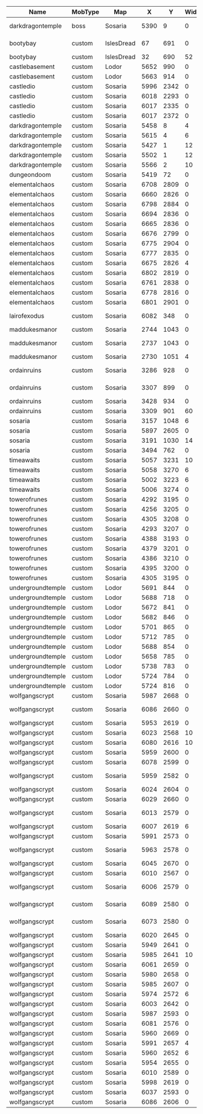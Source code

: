 ﻿| Name | MobType | Map | X | Y | Width | Height | CentreX | CentreY | CentreZ | Range | MaxCount | MinDelay | MaxDelay | DelayInSec | Duration | DespawnTime | ProximityRange | ProximityTriggerSound | TriggerProbability | InContainer | MinRefractory | MaxRefractory | TODStart | TODEnd | TODMode | KillReset | ExternalTriggering | SequentialSpawning | AllowGhostTriggering | AllowNPCTriggering | SpawnOnTrigger | SmartSpawning | Team | Amount | IsGroup | IsRunning | IsHomeRangeRelative | Objects2 | ProximityTriggerMessage | IsHardCoded |
| ----------------- | ------- | ---------- | ---- | ---- | ----- | ------ | ------- | ------- | ------- | ----- | -------- | -------- | -------- | ---------- | -------- | ----------- | -------------- | --------------------- | ------------------ | ----------- | ------------- | ------------- | -------- | ------ | ------- | --------- | ------------------ | ------------------ | -------------------- | ------------------ | -------------- | ------------- | ---- | ------ | ------- | --------- | ------------------- | ----------------------------------------------------------------------------------------------------------------------------------------------------------------------------------------------------------------------------------------------------------------------------------------------------------------------------------------------------------------------------------------------------------------------------------------------------------------------------------------------------------- | -------------------------------- | ----------- |
| darkdragontemple | boss | Sosaria | 5390 | 9 | 0 | 0 | 5390 | 9 | 0 | 0 | 1 | 60 | 120 | FALSE | 0 | 0 | \-1 | 500 | 1 | FALSE | 0 | 0 | 0 | 0 | 0 | 1 | FALSE | \-1 | FALSE | FALSE | FALSE | FALSE | 0 | 1 | FALSE | TRUE | TRUE | AncientLich/name/The Necromancer/title//hitsmaxseed/5000/hits/5000/damagemax/250/damagemin/200/coldresistseed/100/energyresistseed/100/poisonresistseed/100/fireresistseed/100/physicalresistanceseed/70/ADD/<simplenote/name/Forbidden Book/titlestring/The Black Pyramid/itemID/17087/notestring/In the center of the deepest lake, speak "Necropotence" within the darkest temple.>:MX=1:SB=0:RT=0:TO=0:KL=0:RK=0:CA=1:DN=-1:DX=-1:SP=1:PR=-1 | | Complete |
| bootybay | custom | IslesDread | 67 | 691 | 0 | 0 | 67 | 691 | 20 | 0 | 1 | 30 | 60 | FALSE | 0 | 0 | \-1 | 500 | 1 | FALSE | 0 | 0 | 0 | 0 | 0 | 1 | FALSE | \-1 | FALSE | FALSE | FALSE | FALSE | 0 | 1 | FALSE | TRUE | TRUE | piratecaptain/name/Captain Swag/title//hitsmaxseed/900/hits/900/damagemax/150/damagemin/100/ADD/<simplenote/name/Message from Blackbart Roberts/notestring/Arg, matey! I be taking me ship and crew across the worlds on the Jolly Roger! At any time I could be on any world, pillaging the seas!/titlestring/Location of the Jolly Roger>:MX=1:SB=0:RT=0:TO=0:KL=0:RK=0:CA=1:DN=-1:DX=-1:SP=1:PR=-1 | | Complete |
| bootybay | custom | IslesDread | 32 | 690 | 52 | 52 | 58 | 716 | 0 | 5 | 60 | 30 | 60 | FALSE | 0 | 0 | \-1 | 500 | 1 | FALSE | 0 | 0 | 0 | 0 | 0 | 1 | FALSE | \-1 | FALSE | FALSE | FALSE | FALSE | 0 | 1 | FALSE | TRUE | TRUE | Evilpirate/name/Pirate/title//hitsmaxseed/300/hits/300/damagemax/100/damagemin/50/hue/0:MX=50:SB=0:RT=0:TO=0:KL=0:RK=0:CA=1:DN=-1:DX=-1:SP=1:PR=-1:OBJ=UrcBowman/name/Scallywag/title//damagemax/200/damagemin/100:MX=10:SB=0:RT=0:TO=0:KL=0:RK=0:CA=1:DN=-1:DX=-1:SP=1:PR=-1 | | Complete |
| castlebasement | custom | Lodor | 5652 | 990 | 0 | 0 | 5652 | 990 | 0 | 0 | 1 | 30 | 60 | FALSE | 0 | 0 | \-1 | 500 | 1 | FALSE | 0 | 0 | 0 | 0 | 0 | 1 | FALSE | \-1 | FALSE | FALSE | FALSE | FALSE | 0 | 1 | FALSE | TRUE | TRUE | minotaurcaptain/name/Maze Minotaur/title//hitsmaxseed/1000/hits/1000/damagemax/210/damagemin/180:MX=1:SB=0:RT=0:TO=0:KL=0:RK=0:CA=1:DN=-1:DX=-1:SP=1:PR=-1 | | Complete |
| castlebasement | custom | Lodor | 5663 | 914 | 0 | 0 | 5663 | 914 | 0 | 0 | 1 | 30 | 60 | FALSE | 0 | 0 | \-1 | 500 | 1 | FALSE | 0 | 0 | 0 | 0 | 0 | 1 | FALSE | \-1 | FALSE | FALSE | FALSE | FALSE | 0 | 1 | FALSE | TRUE | TRUE | minotaurcaptain/name/Maze Minotaur/title//hitsmaxseed/1000/hits/1000/damagemax/210/damagemin/180/direction/east:MX=1:SB=0:RT=0:TO=0:KL=0:RK=0:CA=1:DN=-1:DX=-1:SP=1:PR=-1 | | Complete |
| castledio | custom | Sosaria | 5996 | 2342 | 0 | 0 | 5996 | 2342 | 0 | 0 | 1 | 720 | 1440 | FALSE | 0 | 0 | \-1 | 500 | 1 | FALSE | 0 | 0 | 0 | 0 | 0 | 1 | FALSE | \-1 | FALSE | FALSE | FALSE | FALSE | 0 | 1 | FALSE | TRUE | TRUE | servicedroid/name/Mana Golem/title//hitsmaxseed/1000/hits/1000/damagemax/100/damagemin/50/fightmode/evil/direction/south:MX=1:SB=0:RT=0:TO=0:KL=0:RK=0:CA=1:DN=-1:DX=-1:SP=1:PR=-1 | | Complete |
| castledio | custom | Sosaria | 6018 | 2293 | 0 | 0 | 6018 | 2293 | 0 | 0 | 1 | 60 | 120 | FALSE | 0 | 0 | \-1 | 500 | 1 | FALSE | 0 | 0 | 0 | 0 | 0 | 1 | FALSE | \-1 | FALSE | FALSE | FALSE | FALSE | 0 | 1 | FALSE | TRUE | TRUE | watcher/name/Dio's Monster/title//hitsmaxseed/7000/hits/7000/tamable/false/damagemax/280/damagemin/200/energyresistseed/100:MX=1:SB=0:RT=0:TO=0:KL=0:RK=0:CA=1:DN=-1:DX=-1:SP=1:PR=-1 | | |
| castledio | custom | Sosaria | 6017 | 2335 | 0 | 0 | 6017 | 2335 | 0 | 0 | 1 | 720 | 1440 | FALSE | 0 | 0 | \-1 | 500 | 1 | FALSE | 0 | 0 | 0 | 0 | 0 | 1 | FALSE | \-1 | FALSE | FALSE | FALSE | FALSE | 0 | 1 | FALSE | TRUE | TRUE | servicedroid/name/Mana Golem/title//hitsmaxseed/1000/hits/1000/damagemax/100/damagemin/50/fightmode/evil/direction/south:MX=1:SB=0:RT=0:TO=0:KL=0:RK=0:CA=1:DN=-1:DX=-1:SP=1:PR=-1 | | |
| castledio | custom | Sosaria | 6017 | 2372 | 0 | 0 | 6017 | 2372 | 0 | 0 | 1 | 720 | 1440 | FALSE | 0 | 0 | \-1 | 500 | 1 | FALSE | 0 | 0 | 0 | 0 | 0 | 1 | FALSE | \-1 | FALSE | FALSE | FALSE | FALSE | 0 | 1 | FALSE | TRUE | TRUE | servicedroid/name/Mana Golem/title//hitsmaxseed/1000/hits/1000/damagemax/100/damagemin/50/fightmode/evil/direction/south:MX=1:SB=0:RT=0:TO=0:KL=0:RK=0:CA=1:DN=-1:DX=-1:SP=1:PR=-1 | | |
| darkdragontemple | custom | Sosaria | 5458 | 8 | 4 | 4 | 5460 | 10 | 0 | 2 | 1 | 30 | 60 | FALSE | 0 | 0 | \-1 | 500 | 1 | FALSE | 0 | 0 | 0 | 0 | 0 | 1 | FALSE | \-1 | FALSE | FALSE | FALSE | FALSE | 0 | 1 | FALSE | TRUE | TRUE | Mutant/name/Cursed Adventurer/title//hitsmaxseed/1000/hits/1000/damagemax/220/damagemin/200/hue/0/physicalresistanceseed/90:MX=1:SB=0:RT=0:TO=0:KL=0:RK=0:CA=1:DN=-1:DX=-1:SP=1:PR=-1 | | |
| darkdragontemple | custom | Sosaria | 5615 | 4 | 6 | 6 | 5618 | 7 | 0 | 3 | 1 | 30 | 60 | FALSE | 0 | 0 | \-1 | 500 | 1 | FALSE | 0 | 0 | 0 | 0 | 0 | 1 | FALSE | \-1 | FALSE | FALSE | FALSE | FALSE | 0 | 1 | FALSE | TRUE | TRUE | Mutant/name/Cursed Adventurer/title//hitsmaxseed/1000/hits/1000/damagemax/220/damagemin/200/hue/0/physicalresistanceseed/90:MX=1:SB=0:RT=0:TO=0:KL=0:RK=0:CA=1:DN=-1:DX=-1:SP=1:PR=-1 | | |
| darkdragontemple | custom | Sosaria | 5427 | 1 | 12 | 12 | 5433 | 7 | 0 | 0 | 30 | 30 | 60 | FALSE | 0 | 0 | \-1 | 500 | 1 | FALSE | 0 | 0 | 0 | 0 | 0 | 1 | FALSE | \-1 | FALSE | FALSE | FALSE | FALSE | 0 | 1 | FALSE | TRUE | TRUE | Evilmagelord/hitsmaxseed/400/hits/400/damagemax/200/damagemin/100/name/Dark Cultist/title//direction/west:MX=30:SB=0:RT=0:TO=0:KL=0:RK=0:CA=1:DN=-1:DX=-1:SP=1:PR=-1 | | |
| darkdragontemple | custom | Sosaria | 5502 | 1 | 12 | 12 | 5508 | 7 | 0 | 0 | 30 | 30 | 60 | FALSE | 0 | 0 | \-1 | 500 | 1 | FALSE | 0 | 0 | 0 | 0 | 0 | 1 | FALSE | \-1 | FALSE | FALSE | FALSE | FALSE | 0 | 1 | FALSE | TRUE | TRUE | Evilmagelord/hitsmaxseed/200/hits/200/damagemax/200/damagemin/100/name/Dark Cultist/title//direction/west:MX=30:SB=0:RT=0:TO=0:KL=0:RK=0:CA=1:DN=-1:DX=-1:SP=1:PR=-1 | | |
| darkdragontemple | custom | Sosaria | 5566 | 2 | 10 | 10 | 5571 | 7 | 0 | 3 | 1 | 30 | 60 | FALSE | 0 | 0 | \-1 | 500 | 1 | FALSE | 0 | 0 | 0 | 0 | 0 | 1 | FALSE | \-1 | FALSE | FALSE | FALSE | FALSE | 0 | 1 | FALSE | TRUE | TRUE | Mutant/name/Cursed Adventurer/title//hitsmaxseed/1000/hits/1000/damagemax/220/damagemin/200/hue/0/physicalresistanceseed/90:MX=1:SB=0:RT=0:TO=0:KL=0:RK=0:CA=1:DN=-1:DX=-1:SP=1:PR=-1 | | |
| dungeondoom | custom | Sosaria | 5419 | 72 | 0 | 0 | 5419 | 72 | 0 | 0 | 1 | 30 | 60 | FALSE | 0 | 0 | \-1 | 500 | 1 | FALSE | 0 | 0 | 0 | 0 | 0 | 1 | FALSE | \-1 | FALSE | FALSE | FALSE | FALSE | 0 | 1 | FALSE | TRUE | TRUE | rottingcorpse/name/The Mad Duke/title//hitsmaxseed/1000/hits/1000/damagemax/200/damagemin/150:MX=1:SB=0:RT=0:TO=0:KL=0:RK=0:CA=1:DN=-1:DX=-1:SP=1:PR=-1 | | |
| elementalchaos | custom | Sosaria | 6708 | 2809 | 0 | 0 | 6708 | 2809 | 0 | 0 | 1 | 30 | 60 | FALSE | 0 | 0 | \-1 | 500 | 1 | FALSE | 0 | 0 | 0 | 0 | 0 | 1 | FALSE | \-1 | FALSE | FALSE | FALSE | FALSE | 0 | 1 | FALSE | TRUE | TRUE | serpynsorceress/name/Fire Angel/title//hitsmaxseed/900/hits/900/damagemax/290/damagemin/250/hue/1161:MX=1:SB=0:RT=0:TO=0:KL=0:RK=0:CA=1:DN=-1:DX=-1:SP=1:PR=-1 | | |
| elementalchaos | custom | Sosaria | 6660 | 2826 | 0 | 0 | 6660 | 2826 | 0 | 0 | 1 | 30 | 60 | FALSE | 0 | 0 | \-1 | 500 | 1 | FALSE | 0 | 0 | 0 | 0 | 0 | 1 | FALSE | \-1 | FALSE | FALSE | FALSE | FALSE | 0 | 1 | FALSE | TRUE | TRUE | fireelemental/name/Fire Spirit/title//hitsmaxseed/500/hits/500/damagemax/250/damagemin/200/hue/1161:MX=1:SB=0:RT=0:TO=0:KL=0:RK=0:CA=1:DN=-1:DX=-1:SP=1:PR=-1 | | |
| elementalchaos | custom | Sosaria | 6798 | 2884 | 0 | 0 | 6798 | 2884 | 0 | 0 | 1 | 30 | 60 | FALSE | 0 | 0 | \-1 | 500 | 1 | FALSE | 0 | 0 | 0 | 0 | 0 | 1 | FALSE | \-1 | FALSE | FALSE | FALSE | FALSE | 0 | 1 | FALSE | TRUE | TRUE | crystalgoliath/name/Grumpy Earth Spirit/title//hitsmaxseed/7000/hits/7000/damagemax/200/damagemin/100:MX=1:SB=0:RT=0:TO=0:KL=0:RK=0:CA=1:DN=-1:DX=-1:SP=1:PR=-1 | | |
| elementalchaos | custom | Sosaria | 6694 | 2836 | 0 | 0 | 6694 | 2836 | 0 | 0 | 1 | 30 | 60 | FALSE | 0 | 0 | \-1 | 500 | 1 | FALSE | 0 | 0 | 0 | 0 | 0 | 1 | FALSE | \-1 | FALSE | FALSE | FALSE | FALSE | 0 | 1 | FALSE | TRUE | TRUE | fireelemental/name/Fire Spirit/title//hitsmaxseed/500/hits/500/damagemax/250/damagemin/200/hue/1161:MX=1:SB=0:RT=0:TO=0:KL=0:RK=0:CA=1:DN=-1:DX=-1:SP=1:PR=-1 | | |
| elementalchaos | custom | Sosaria | 6665 | 2836 | 0 | 0 | 6665 | 2836 | 0 | 0 | 1 | 30 | 60 | FALSE | 0 | 0 | \-1 | 500 | 1 | FALSE | 0 | 0 | 0 | 0 | 0 | 1 | FALSE | \-1 | FALSE | FALSE | FALSE | FALSE | 0 | 1 | FALSE | TRUE | TRUE | fireelemental/name/Fire Spirit/title//hitsmaxseed/500/hits/500/damagemax/250/damagemin/200/hue/1161:MX=1:SB=0:RT=0:TO=0:KL=0:RK=0:CA=1:DN=-1:DX=-1:SP=1:PR=-1 | | |
| elementalchaos | custom | Sosaria | 6676 | 2799 | 0 | 0 | 6676 | 2799 | 0 | 0 | 1 | 30 | 60 | FALSE | 0 | 0 | \-1 | 500 | 1 | FALSE | 0 | 0 | 0 | 0 | 0 | 1 | FALSE | \-1 | FALSE | FALSE | FALSE | FALSE | 0 | 1 | FALSE | TRUE | TRUE | LavaGiant/name/Fire King/title//hitsmaxseed/3000/hits/3000/damagemax/250/damagemin/200/hue/1161/direction/east/ADD/godsmithing:MX=1:SB=0:RT=0:TO=0:KL=0:RK=0:CA=1:DN=-1:DX=-1:SP=1:PR=-1 | | |
| elementalchaos | custom | Sosaria | 6775 | 2904 | 0 | 0 | 6775 | 2904 | 0 | 0 | 1 | 30 | 60 | FALSE | 0 | 0 | \-1 | 500 | 1 | FALSE | 0 | 0 | 0 | 0 | 0 | 1 | FALSE | \-1 | FALSE | FALSE | FALSE | FALSE | 0 | 1 | FALSE | TRUE | TRUE | elementalist/name/Geode/title/the Earth Spirit/hitsmaxseed/9000/hits/9000/damagemax/200/damagemin/100/bodyvalue/753/basesoundID/268/hue/0/direction/south:MX=1:SB=0:RT=0:TO=0:KL=0:RK=0:CA=1:DN=-1:DX=-1:SP=1:PR=-1 | | |
| elementalchaos | custom | Sosaria | 6777 | 2835 | 0 | 0 | 6777 | 2835 | 5 | 0 | 1 | 5 | 10 | FALSE | 0 | 0 | \-1 | 500 | 1 | FALSE | 0 | 0 | 0 | 0 | 0 | 1 | FALSE | \-1 | FALSE | FALSE | FALSE | FALSE | 0 | 1 | FALSE | TRUE | TRUE | elementalspiritair/name/Sky Spirit/title//hitsmaxseed/600/hits/600/damagemax/190/damagemin/90/physicalresistanceseed/100/coldresistseed/100/fireresistseed/100/poisonresistseed/1:MX=1:SB=0:RT=0:TO=0:KL=0:RK=0:CA=1:DN=-1:DX=-1:SP=1:PR=-1 | | |
| elementalchaos | custom | Sosaria | 6675 | 2826 | 4 | 4 | 6677 | 2828 | 0 | 0 | 2 | 30 | 60 | FALSE | 0 | 0 | \-1 | 500 | 1 | FALSE | 0 | 0 | 0 | 0 | 0 | 1 | FALSE | \-1 | FALSE | FALSE | FALSE | FALSE | 0 | 1 | FALSE | TRUE | TRUE | fireelemental/name/Fire Spirit/title//hitsmaxseed/500/hits/500/damagemax/250/damagemin/200/hue/1161:MX=2:SB=0:RT=0:TO=0:KL=0:RK=0:CA=1:DN=-1:DX=-1:SP=1:PR=-1 | | |
| elementalchaos | custom | Sosaria | 6802 | 2819 | 0 | 0 | 6802 | 2819 | 5 | 0 | 1 | 5 | 10 | FALSE | 0 | 0 | \-1 | 500 | 1 | FALSE | 0 | 0 | 0 | 0 | 0 | 1 | FALSE | \-1 | FALSE | FALSE | FALSE | FALSE | 0 | 1 | FALSE | TRUE | TRUE | elementalspiritair/name/Sky Spirit/title//hitsmaxseed/600/hits/600/damagemax/190/damagemin/90/physicalresistanceseed/100/coldresistseed/100/fireresistseed/100/poisonresistseed/1:MX=1:SB=0:RT=0:TO=0:KL=0:RK=0:CA=1:DN=-1:DX=-1:SP=1:PR=-1 | | |
| elementalchaos | custom | Sosaria | 6761 | 2838 | 0 | 0 | 6761 | 2838 | 5 | 0 | 1 | 5 | 10 | FALSE | 0 | 0 | \-1 | 500 | 1 | FALSE | 0 | 0 | 0 | 0 | 0 | 1 | FALSE | \-1 | FALSE | FALSE | FALSE | FALSE | 0 | 1 | FALSE | TRUE | TRUE | elementalspiritair/name/Sky Spirit/title//hitsmaxseed/600/hits/600/damagemax/190/damagemin/90/physicalresistanceseed/100/coldresistseed/100/fireresistseed/100/poisonresistseed/1:MX=1:SB=0:RT=0:TO=0:KL=0:RK=0:CA=1:DN=-1:DX=-1:SP=1:PR=-1 | | |
| elementalchaos | custom | Sosaria | 6778 | 2816 | 0 | 0 | 6778 | 2816 | 5 | 0 | 1 | 5 | 10 | FALSE | 0 | 0 | \-1 | 500 | 1 | FALSE | 0 | 0 | 0 | 0 | 0 | 1 | FALSE | \-1 | FALSE | FALSE | FALSE | FALSE | 0 | 1 | FALSE | TRUE | TRUE | elementalspiritair/name/Sky Spirit/title//hitsmaxseed/600/hits/600/damagemax/190/damagemin/90/physicalresistanceseed/100/coldresistseed/100/fireresistseed/100/poisonresistseed/1:MX=1:SB=0:RT=0:TO=0:KL=0:RK=0:CA=1:DN=-1:DX=-1:SP=1:PR=-1 | | |
| elementalchaos | custom | Sosaria | 6801 | 2901 | 0 | 0 | 6801 | 2901 | 0 | 0 | 1 | 30 | 60 | FALSE | 0 | 0 | \-1 | 500 | 1 | FALSE | 0 | 0 | 0 | 0 | 0 | 1 | FALSE | \-1 | FALSE | FALSE | FALSE | FALSE | 0 | 1 | FALSE | TRUE | TRUE | crystalgoliath/name/Grumpy Earth Spirit/title//hitsmaxseed/7000/hits/7000/damagemax/200/damagemin/100:MX=1:SB=0:RT=0:TO=0:KL=0:RK=0:CA=1:DN=-1:DX=-1:SP=1:PR=-1 | | |
| lairofexodus | custom | Sosaria | 6082 | 348 | 0 | 0 | 6082 | 348 | 0 | 16 | 1 | 180 | 300 | FALSE | 0 | 0 | \-1 | 500 | 1 | FALSE | 0 | 0 | 0 | 0 | 0 | 1 | FALSE | \-1 | FALSE | FALSE | FALSE | FALSE | 0 | 1 | FALSE | TRUE | TRUE | kuthulu/direction/south/hitsmaxseed/9000/hits/9000/damagemax/300/damagemin/280/physicalresistanceseed/100/bodyvalue/451/hue/0/name/Final Exodus/title//ADD/largebagofholding/ADD/darkcoreexodus/ADD/<xormiteingot/amount/50>/coldresistseed/100/poisonresistseed/100/fireresistseed/100/energyresistseed/70/ADD/<jarsofwaxmetal/amount/10>/ADD/<robotsheetmetal/amount/90>/meleedamageabsorb/30/BasesoundID/357:MX=1:SB=0:RT=0:TO=0:KL=0:RK=0:CA=1:DN=-1:DX=-1:SP=1:PR=-1 | | |
| maddukesmanor | custom | Sosaria | 2744 | 1043 | 0 | 0 | 2744 | 1043 | 5 | 0 | 1 | 30 | 60 | FALSE | 0 | 0 | \-1 | 500 | 1 | FALSE | 0 | 0 | 0 | 0 | 0 | 1 | FALSE | \-1 | FALSE | FALSE | FALSE | FALSE | 0 | 1 | FALSE | TRUE | TRUE | FrailSkeleton/name/The Groundskeeper/title//hitsmaxseed/500/hits/500/damagemax/100/damagemin/50:MX=1:SB=0:RT=0:TO=0:KL=0:RK=0:CA=1:DN=-1:DX=-1:SP=1:PR=-1 | | |
| maddukesmanor | custom | Sosaria | 2737 | 1043 | 0 | 0 | 2737 | 1043 | 31 | 0 | 1 | 30 | 60 | FALSE | 0 | 0 | \-1 | 500 | 1 | FALSE | 0 | 0 | 0 | 0 | 0 | 1 | FALSE | \-1 | FALSE | FALSE | FALSE | FALSE | 0 | 1 | FALSE | TRUE | TRUE | wailingbanshee/name/Ghost of Lady Everdear/title//hitsmaxseed/300/hits/300/damagemax/100/damagemin/50/physicalresistanceseed/100/coldresistseed/100/poisonresistseed/100/fireresistseed/100/ADD/<simplenote/name/Message Scroll (it is sealed with the Mad Duke's signet)/titlestring/The last account of a Lady/notestring/The thing that was once my husband is now sealed away in the tower. Speak his name at the door to end his suffering.>:MX=1:SB=0:RT=0:TO=0:KL=0:RK=0:CA=1:DN=-1:DX=-1:SP=1:PR=-1 | | |
| maddukesmanor | custom | Sosaria | 2730 | 1051 | 4 | 4 | 2732 | 1053 | 70 | 2 | 2 | 30 | 60 | FALSE | 0 | 0 | \-1 | 500 | 1 | FALSE | 0 | 0 | 0 | 0 | 0 | 1 | FALSE | \-1 | FALSE | FALSE | FALSE | FALSE | 0 | 1 | FALSE | TRUE | TRUE | Evilmagelord/hitsmaxseed/200/hits/200/damagemax/200/damagemin/100/name/Dark Cultist/title//direction/west:MX=2:SB=0:RT=0:TO=0:KL=0:RK=0:CA=1:DN=-1:DX=-1:SP=1:PR=-1 | | |
| ordainruins | custom | Sosaria | 3286 | 928 | 0 | 0 | 3286 | 928 | 0 | 0 | 1 | 180 | 300 | FALSE | 0 | 0 | \-1 | 500 | 1 | FALSE | 0 | 0 | 0 | 0 | 0 | 1 | FALSE | \-1 | FALSE | FALSE | FALSE | FALSE | 0 | 1 | FALSE | TRUE | TRUE | Provisioner/name/Gort/title/the Lighthouse Keeper/hitsmaxseed/1000/hits/1000/direction/east/female/false:MX=1:SB=0:RT=0:TO=0:KL=0:RK=0:CA=1:DN=-1:DX=-1:SP=1:PR=-1 | It's good to see a friendly face | |
| ordainruins | custom | Sosaria | 3307 | 899 | 0 | 0 | 3307 | 899 | 0 | 0 | 1 | 30 | 60 | FALSE | 0 | 0 | \-1 | 500 | 1 | FALSE | 0 | 0 | 0 | 0 | 0 | 1 | FALSE | \-1 | FALSE | FALSE | FALSE | FALSE | 0 | 1 | FALSE | TRUE | TRUE | orxwarrior/name/Kobold Ringleader/title//hitsmaxseed/500/hits/500/damagemax/100/damagemin/50/direction/south/ADD/<simplenote/name/Message from the Necromancer/titlestring/Hail Dark Dragon!/notestring/Minions! Recruit the nearby kobolds to weaken Britain. Then we attack from the Mad Duke's Manor in the west.>:MX=1:SB=0:RT=0:TO=0:KL=0:RK=0:CA=1:DN=-1:DX=-1:SP=1:PR=-1 | | |
| ordainruins | custom | Sosaria | 3428 | 934 | 0 | 0 | 3428 | 934 | 0 | 0 | 1 | 30 | 60 | FALSE | 0 | 0 | \-1 | 500 | 1 | FALSE | 0 | 0 | 0 | 0 | 0 | 1 | FALSE | \-1 | FALSE | FALSE | FALSE | FALSE | 0 | 1 | FALSE | TRUE | TRUE | evilmagelord/name/Dark Dragon Cultist/title//hitsmaxseed/300/hits/300/damagemax/50/damagemin/40/hue/0:MX=1:SB=0:RT=0:TO=0:KL=0:RK=0:CA=1:DN=-1:DX=-1:SP=1:PR=-1 | | |
| ordainruins | custom | Sosaria | 3309 | 901 | 60 | 60 | 3339 | 931 | 0 | 4 | 65 | 30 | 60 | FALSE | 0 | 0 | \-1 | 500 | 1 | FALSE | 0 | 0 | 0 | 0 | 0 | 1 | FALSE | \-1 | FALSE | FALSE | FALSE | FALSE | 0 | 1 | FALSE | TRUE | TRUE | Kobold/name/Kobold/title//hitsmaxseed/100/hits/100/damagemax/30/damagemin/10:MX=60:SB=0:RT=0:TO=0:KL=0:RK=0:CA=1:DN=-1:DX=-1:SP=1:PR=-1:OBJ=KoboldMage/name/Kobold Chief/title//hitsmaxseed/400/hits/400:MX=5:SB=0:RT=0:TO=0:KL=0:RK=0:CA=1:DN=-1:DX=-1:SP=1:PR=-1 | | |
| sosaria | custom | Sosaria | 3157 | 1048 | 6 | 6 | 3160 | 1051 | 20 | 3 | 3 | 30 | 60 | FALSE | 0 | 0 | \-1 | 500 | 1 | FALSE | 0 | 0 | 0 | 0 | 0 | 1 | FALSE | \-1 | FALSE | FALSE | FALSE | FALSE | 0 | 1 | FALSE | TRUE | TRUE | ranger/title/of the Britain Militia/hitsmaxseed/500/hits/500/damagemax/150/damagemin/50:MX=3:SB=0:RT=0:TO=0:KL=0:RK=0:CA=1:DN=-1:DX=-1:SP=1:PR=-1 | | |
| sosaria | custom | Sosaria | 5897 | 2605 | 0 | 0 | 5897 | 2605 | 0 | 0 | 1 | 600 | 1200 | FALSE | 0 | 0 | \-1 | 500 | 1 | FALSE | 0 | 0 | 0 | 0 | 0 | 1 | FALSE | \-1 | FALSE | FALSE | FALSE | FALSE | 0 | 1 | FALSE | TRUE | TRUE | SkeletalKnight/name/Rattlebones/title//hitsmaxseed/500/hits/500/damagemax/30/damagemin/8/ADD/recallrune/ADD/<blankscroll/amount/20>/ADD/greatercurepotion:MX=1:SB=0:RT=0:TO=0:KL=0:RK=0:CA=1:DN=-1:DX=-1:SP=1:PR=-1 | | |
| sosaria | custom | Sosaria | 3191 | 1030 | 14 | 14 | 3198 | 1037 | 0 | 3 | 3 | 30 | 60 | FALSE | 0 | 0 | \-1 | 500 | 1 | FALSE | 0 | 0 | 0 | 0 | 0 | 1 | FALSE | \-1 | FALSE | FALSE | FALSE | FALSE | 0 | 1 | FALSE | TRUE | TRUE | ranger/title/of the Britain Militia/hitsmaxseed/500/hits/500/damagemax/150/damagemin/50:MX=3:SB=0:RT=0:TO=0:KL=0:RK=0:CA=1:DN=-1:DX=-1:SP=1:PR=-1 | | |
| sosaria | custom | Sosaria | 3494 | 762 | 0 | 0 | 3494 | 762 | 0 | 0 | 1 | 720 | 1440 | FALSE | 0 | 0 | \-1 | 500 | 1 | FALSE | 0 | 0 | 0 | 0 | 0 | 1 | FALSE | \-1 | FALSE | FALSE | FALSE | FALSE | 0 | 1 | FALSE | TRUE | TRUE | servicedroid/name/Mana Golem/title//hitsmaxseed/1000/hits/1000/damagemax/100/damagemin/50/fightmode/evil/direction/south:MX=1:SB=0:RT=0:TO=0:KL=0:RK=0:CA=1:DN=-1:DX=-1:SP=1:PR=-1 | | |
| timeawaits | custom | Sosaria | 5057 | 3231 | 10 | 10 | 5062 | 3236 | 0 | 0 | 2 | 30 | 60 | FALSE | 0 | 0 | \-1 | 500 | 1 | FALSE | 0 | 0 | 0 | 0 | 0 | 1 | FALSE | \-1 | FALSE | FALSE | FALSE | FALSE | 0 | 1 | FALSE | TRUE | TRUE | fireelemental/name/Fire Servant/title//hitsmaxseed/200/hits/200/damagemax/100/damagemin/90:MX=2:SB=0:RT=0:TO=0:KL=0:RK=0:CA=1:DN=-1:DX=-1:SP=1:PR=-1 | | |
| timeawaits | custom | Sosaria | 5058 | 3270 | 6 | 6 | 5061 | 3273 | 0 | 0 | 3 | 30 | 60 | FALSE | 0 | 0 | \-1 | 500 | 1 | FALSE | 0 | 0 | 0 | 0 | 0 | 1 | FALSE | \-1 | FALSE | FALSE | FALSE | FALSE | 0 | 1 | FALSE | TRUE | TRUE | FrailSkeleton/name/Red Death/title//hitsmaxseed/150/hits/150/damagemax/100/damagemin/50/hue/38:MX=3:SB=0:RT=0:TO=0:KL=0:RK=0:CA=1:DN=-1:DX=-1:SP=1:PR=-1 | | |
| timeawaits | custom | Sosaria | 5002 | 3223 | 6 | 6 | 5005 | 3226 | 0 | 5 | 3 | 30 | 60 | FALSE | 0 | 0 | \-1 | 500 | 1 | FALSE | 0 | 0 | 0 | 0 | 0 | 1 | FALSE | \-1 | FALSE | FALSE | FALSE | FALSE | 0 | 1 | FALSE | TRUE | TRUE | babydragon/name/Wyrmling/title//hitsmaxseed/200/hits/200/damagemax/150/damagemin/100/hue/1462:MX=3:SB=0:RT=0:TO=0:KL=0:RK=0:CA=1:DN=-1:DX=-1:SP=1:PR=-1 | | |
| timeawaits | custom | Sosaria | 5006 | 3274 | 0 | 0 | 5006 | 3274 | 0 | 5 | 3 | 30 | 60 | FALSE | 0 | 0 | \-1 | 500 | 1 | FALSE | 0 | 0 | 0 | 0 | 0 | 1 | FALSE | \-1 | FALSE | FALSE | FALSE | FALSE | 0 | 1 | FALSE | TRUE | TRUE | giantspider/name/Spiderling/title//hitsmaxseed/200/hits/200/damagemax/150/damagemin/100:MX=3:SB=0:RT=0:TO=0:KL=0:RK=0:CA=1:DN=-1:DX=-1:SP=1:PR=-1 | | |
| towerofrunes | custom | Sosaria | 4292 | 3195 | 0 | 0 | 4292 | 3195 | 0 | 0 | 1 | 30 | 60 | FALSE | 0 | 0 | \-1 | 500 | 1 | FALSE | 0 | 0 | 0 | 0 | 0 | 1 | FALSE | \-1 | FALSE | FALSE | FALSE | FALSE | 0 | 1 | FALSE | TRUE | TRUE | arachnar/name/Spider Illusion/title//hitsmaxseed/2000/hits/2000/damagemax/200/damagemin/140/hue/1462/direction/south:MX=1:SB=0:RT=0:TO=0:KL=0:RK=0:CA=1:DN=-1:DX=-1:SP=1:PR=-1 | | |
| towerofrunes | custom | Sosaria | 4256 | 3205 | 0 | 0 | 4256 | 3205 | 0 | 0 | 1 | 30 | 60 | FALSE | 0 | 0 | \-1 | 500 | 1 | FALSE | 0 | 0 | 0 | 0 | 0 | 1 | FALSE | \-1 | FALSE | FALSE | FALSE | FALSE | 0 | 1 | FALSE | TRUE | TRUE | deadknight/name/Rune Knight/title//hitsmaxseed/2000/hits/2000/damagemax/250/damagemin/240/ADD/<royalsword/name/Runeblade/maxdamage/50/mindamage/20/speed/1.5/strrequirement/150/maxhitpoints/500/hitpoints/500/hue/1150>:MX=1:SB=0:RT=0:TO=0:KL=0:RK=0:CA=1:DN=-1:DX=-1:SP=1:PR=-1 | | |
| towerofrunes | custom | Sosaria | 4305 | 3208 | 0 | 0 | 4305 | 3208 | 0 | 0 | 1 | 30 | 60 | FALSE | 0 | 0 | \-1 | 500 | 1 | FALSE | 0 | 0 | 0 | 0 | 0 | 1 | FALSE | \-1 | FALSE | FALSE | FALSE | FALSE | 0 | 1 | FALSE | TRUE | TRUE | surtaz/name/Vampire Illusion/title//hitsmaxseed/1000/hits/1000/damagemax/160/damagemin/100/hue/1462/direction/north:MX=1:SB=0:RT=0:TO=0:KL=0:RK=0:CA=1:DN=-1:DX=-1:SP=1:PR=-1 | | |
| towerofrunes | custom | Sosaria | 4293 | 3207 | 0 | 0 | 4293 | 3207 | 0 | 0 | 1 | 30 | 60 | FALSE | 0 | 0 | \-1 | 500 | 1 | FALSE | 0 | 0 | 0 | 0 | 0 | 1 | FALSE | \-1 | FALSE | FALSE | FALSE | FALSE | 0 | 1 | FALSE | TRUE | TRUE | caddellitedragon/name/Dragon Illusion/title//hitsmaxseed/5000/hits/5000/damagemax/200/damagemin/190/hue/1462/direction/north:MX=1:SB=0:RT=0:TO=0:KL=0:RK=0:CA=1:DN=-1:DX=-1:SP=1:PR=-1 | | |
| towerofrunes | custom | Sosaria | 4388 | 3193 | 0 | 0 | 4388 | 3193 | 0 | 0 | 1 | 30 | 60 | FALSE | 0 | 0 | \-1 | 500 | 1 | FALSE | 0 | 0 | 0 | 0 | 0 | 1 | FALSE | \-1 | FALSE | FALSE | FALSE | FALSE | 0 | 1 | FALSE | TRUE | TRUE | titanlithos/name/False Earth God/title//hitsmaxseed/7000/hits/7000/damagemax/200/damagemin/100/hue/1462/direction/south:MX=1:SB=0:RT=0:TO=0:KL=0:RK=0:CA=1:DN=-1:DX=-1:SP=1:PR=-1 | | |
| towerofrunes | custom | Sosaria | 4379 | 3201 | 0 | 0 | 4379 | 3201 | 1 | 0 | 1 | 30 | 60 | FALSE | 0 | 0 | \-1 | 500 | 1 | FALSE | 0 | 0 | 0 | 0 | 0 | 1 | FALSE | \-1 | FALSE | FALSE | FALSE | FALSE | 0 | 1 | FALSE | TRUE | TRUE | titanstratos/name/False Wind God/title//hitsmaxseed/1000/hits/1000/damagemax/200/damagemin/100/hue/1462/direction/east:MX=1:SB=0:RT=0:TO=0:KL=0:RK=0:CA=1:DN=-1:DX=-1:SP=1:PR=-1 | | |
| towerofrunes | custom | Sosaria | 4386 | 3210 | 0 | 0 | 4386 | 3210 | 0 | 0 | 1 | 30 | 60 | FALSE | 0 | 0 | \-1 | 500 | 1 | FALSE | 0 | 0 | 0 | 0 | 0 | 1 | FALSE | \-1 | FALSE | FALSE | FALSE | FALSE | 0 | 1 | FALSE | TRUE | TRUE | titanhydros/name/False Sea God/title//hitsmaxseed/3000/hits/3000/damagemax/150/damagemin/90/direction/north:MX=1:SB=0:RT=0:TO=0:KL=0:RK=0:CA=1:DN=-1:DX=-1:SP=1:PR=-1 | | |
| towerofrunes | custom | Sosaria | 4395 | 3200 | 0 | 0 | 4395 | 3200 | 0 | 0 | 1 | 30 | 60 | FALSE | 0 | 0 | \-1 | 500 | 1 | FALSE | 0 | 0 | 0 | 0 | 0 | 1 | FALSE | \-1 | FALSE | FALSE | FALSE | FALSE | 0 | 1 | FALSE | TRUE | TRUE | titanpyros/name/False Fire God/title//hitsmaxseed/2000/hits/2000/damagemax/300/damagemin/100/hue/1462/direction/west:MX=1:SB=0:RT=0:TO=0:KL=0:RK=0:CA=1:DN=-1:DX=-1:SP=1:PR=-1 | | |
| towerofrunes | custom | Sosaria | 4305 | 3195 | 0 | 0 | 4305 | 3195 | 0 | 0 | 1 | 30 | 60 | FALSE | 0 | 0 | \-1 | 500 | 1 | FALSE | 0 | 0 | 0 | 0 | 0 | 1 | FALSE | \-1 | FALSE | FALSE | FALSE | FALSE | 0 | 1 | FALSE | TRUE | TRUE | vulcrum/name/Fire Illusion/title//hitsmaxseed/1000/hits/1000/damagemax/260/damagemin/190/hue/1462/direction/south:MX=1:SB=0:RT=0:TO=0:KL=0:RK=0:CA=1:DN=-1:DX=-1:SP=1:PR=-1 | | |
| undergroundtemple | custom | Lodor | 5691 | 844 | 0 | 0 | 5691 | 844 | 0 | 4 | 1 | 5 | 10 | FALSE | 0 | 0 | \-1 | 500 | 1 | FALSE | 0 | 0 | 0 | 0 | 0 | 1 | FALSE | \-1 | FALSE | FALSE | FALSE | FALSE | 0 | 1 | FALSE | TRUE | TRUE | wisp/name/Archon/title//hitsmaxseed/300/hits/300/damagemax/250/damagemin/100/fightmode/evil:MX=1:SB=0:RT=0:TO=0:KL=0:RK=0:CA=1:DN=-1:DX=-1:SP=1:PR=-1 | | |
| undergroundtemple | custom | Lodor | 5688 | 718 | 0 | 0 | 5688 | 718 | 0 | 0 | 1 | 5 | 60 | FALSE | 0 | 0 | \-1 | 500 | 1 | FALSE | 0 | 0 | 0 | 0 | 0 | 1 | FALSE | \-1 | FALSE | FALSE | FALSE | FALSE | 0 | 1 | FALSE | TRUE | TRUE | archangel/name/True Virtue/title//direction/south/hitsmaxseed/7000/hits/7000/damagemax/290/damagemin/240/fightmode/closest:MX=1:SB=0:RT=0:TO=0:KL=0:RK=0:CA=1:DN=-1:DX=-1:SP=1:PR=-1 | | |
| undergroundtemple | custom | Lodor | 5672 | 841 | 0 | 0 | 5672 | 841 | 0 | 4 | 1 | 5 | 10 | FALSE | 0 | 0 | \-1 | 500 | 1 | FALSE | 0 | 0 | 0 | 0 | 0 | 1 | FALSE | \-1 | FALSE | FALSE | FALSE | FALSE | 0 | 1 | FALSE | TRUE | TRUE | wisp/name/Archon/title//hitsmaxseed/300/hits/300/damagemax/250/damagemin/100/fightmode/evil:MX=1:SB=0:RT=0:TO=0:KL=0:RK=0:CA=1:DN=-1:DX=-1:SP=1:PR=-1 | | |
| undergroundtemple | custom | Lodor | 5682 | 846 | 0 | 0 | 5682 | 846 | 0 | 0 | 1 | 5 | 10 | FALSE | 0 | 0 | \-1 | 500 | 1 | FALSE | 0 | 0 | 0 | 0 | 0 | 1 | FALSE | \-1 | FALSE | FALSE | FALSE | FALSE | 0 | 1 | FALSE | TRUE | TRUE | keeperofchivalry/name/Sir Gideon/title//direction/east/hitsmaxseed/1000/hits/1000/female/false/damagemax/250/damagemin/200:MX=1:SB=0:RT=0:TO=0:KL=0:RK=0:CA=1:DN=-1:DX=-1:SP=1:PR=-1 | | |
| undergroundtemple | custom | Lodor | 5701 | 865 | 0 | 0 | 5701 | 865 | 0 | 4 | 1 | 5 | 10 | FALSE | 0 | 0 | \-1 | 500 | 1 | FALSE | 0 | 0 | 0 | 0 | 0 | 1 | FALSE | \-1 | FALSE | FALSE | FALSE | FALSE | 0 | 1 | FALSE | TRUE | TRUE | wisp/name/Archon/title//hitsmaxseed/300/hits/300/damagemax/250/damagemin/100/fightmode/evil:MX=1:SB=0:RT=0:TO=0:KL=0:RK=0:CA=1:DN=-1:DX=-1:SP=1:PR=-1 | | |
| undergroundtemple | custom | Lodor | 5712 | 785 | 0 | 0 | 5712 | 785 | 0 | 0 | 1 | 30 | 60 | FALSE | 0 | 0 | \-1 | 500 | 1 | FALSE | 0 | 0 | 0 | 0 | 0 | 1 | FALSE | \-1 | FALSE | FALSE | FALSE | FALSE | 0 | 1 | FALSE | TRUE | TRUE | minotaurcaptain/name/Maze Minotaur/title//hitsmaxseed/1000/hits/1000/damagemax/210/damagemin/180/direction/south:MX=1:SB=0:RT=0:TO=0:KL=0:RK=0:CA=1:DN=-1:DX=-1:SP=1:PR=-1 | | |
| undergroundtemple | custom | Lodor | 5688 | 854 | 0 | 0 | 5688 | 854 | 0 | 0 | 1 | 5 | 10 | FALSE | 0 | 0 | \-1 | 500 | 1 | FALSE | 0 | 0 | 0 | 0 | 0 | 1 | FALSE | \-1 | FALSE | FALSE | FALSE | FALSE | 0 | 1 | FALSE | TRUE | TRUE | priest/name/Malachi/title/the Priest/direction/south/hitsmaxseed/2000/hits/2000/female/false/damagemax/250/damagemin/200:MX=1:SB=0:RT=0:TO=0:KL=0:RK=0:CA=1:DN=-1:DX=-1:SP=1:PR=-1 | | |
| undergroundtemple | custom | Lodor | 5658 | 785 | 0 | 0 | 5658 | 785 | 0 | 0 | 1 | 30 | 60 | FALSE | 0 | 0 | \-1 | 500 | 1 | FALSE | 0 | 0 | 0 | 0 | 0 | 1 | FALSE | \-1 | FALSE | FALSE | FALSE | FALSE | 0 | 1 | FALSE | TRUE | TRUE | minotaurcaptain/name/Maze Minotaur/title//hitsmaxseed/1000/hits/1000/damagemax/210/damagemin/180/direction/south:MX=1:SB=0:RT=0:TO=0:KL=0:RK=0:CA=1:DN=-1:DX=-1:SP=1:PR=-1 | | |
| undergroundtemple | custom | Lodor | 5738 | 783 | 0 | 0 | 5738 | 783 | 0 | 0 | 1 | 30 | 60 | FALSE | 0 | 0 | \-1 | 500 | 1 | FALSE | 0 | 0 | 0 | 0 | 0 | 1 | FALSE | \-1 | FALSE | FALSE | FALSE | FALSE | 0 | 1 | FALSE | TRUE | TRUE | minotaurcaptain/name/Maze Minotaur/title//hitsmaxseed/1000/hits/1000/damagemax/210/damagemin/180/direction/south:MX=1:SB=0:RT=0:TO=0:KL=0:RK=0:CA=1:DN=-1:DX=-1:SP=1:PR=-1 | | |
| undergroundtemple | custom | Lodor | 5724 | 784 | 0 | 0 | 5724 | 784 | 0 | 0 | 1 | 30 | 60 | FALSE | 0 | 0 | \-1 | 500 | 1 | FALSE | 0 | 0 | 0 | 0 | 0 | 1 | FALSE | \-1 | FALSE | FALSE | FALSE | FALSE | 0 | 1 | FALSE | TRUE | TRUE | minotaurcaptain/name/Maze Minotaur/title//hitsmaxseed/1000/hits/1000/damagemax/210/damagemin/180/direction/south:MX=1:SB=0:RT=0:TO=0:KL=0:RK=0:CA=1:DN=-1:DX=-1:SP=1:PR=-1 | | |
| undergroundtemple | custom | Lodor | 5724 | 816 | 0 | 0 | 5724 | 816 | 0 | 0 | 1 | 30 | 60 | FALSE | 0 | 0 | \-1 | 500 | 1 | FALSE | 0 | 0 | 0 | 0 | 0 | 1 | FALSE | \-1 | FALSE | FALSE | FALSE | FALSE | 0 | 1 | FALSE | TRUE | TRUE | titan/name/Herculian/title/the Titan/direction/west/hitsmaxseed/4000/hits/4000/damagemax/270/damagemin/250:MX=1:SB=0:RT=0:TO=0:KL=0:RK=0:CA=1:DN=-1:DX=-1:SP=1:PR=-1 | | |
| wolfgangscrypt | custom | Sosaria | 5987 | 2668 | 0 | 0 | 5987 | 2668 | 0 | 0 | 1 | 30 | 60 | FALSE | 0 | 0 | \-1 | 500 | 1 | FALSE | 0 | 0 | 0 | 0 | 0 | 1 | FALSE | \-1 | FALSE | FALSE | FALSE | FALSE | 0 | 1 | FALSE | TRUE | TRUE | imp/name/Tomb Pest/title//hitsmaxseed/10/hits/10/damagemax/50/damagemin/10/ADD/arcanegem:MX=1:SB=0:RT=0:TO=0:KL=0:RK=0:CA=1:DN=-1:DX=-1:SP=1:PR=-1 | | |
| wolfgangscrypt | custom | Sosaria | 6086 | 2660 | 0 | 0 | 6086 | 2660 | 0 | 0 | 1 | 30 | 60 | FALSE | 0 | 0 | \-1 | 500 | 1 | FALSE | 0 | 0 | 0 | 0 | 0 | 1 | FALSE | \-1 | FALSE | FALSE | FALSE | FALSE | 0 | 1 | FALSE | TRUE | TRUE | serpynsorceress/name/Immortal Genie/title/of the vase/hitsmaxseed/900/hits/900/damagemax/200/damagemin/150/fireresistseed/100/energyresistseed/100/poisonresistseed/100/coldresistseed/100/physicalresistanceseed/100/magicdamageabsorb/100/ADD/Pandorasbox/ADD/stoneornatevase:MX=1:SB=0:RT=0:TO=0:KL=0:RK=0:CA=1:DN=-1:DX=-1:SP=1:PR=-1 | | |
| wolfgangscrypt | custom | Sosaria | 5953 | 2619 | 0 | 0 | 5953 | 2619 | 0 | 0 | 1 | 30 | 60 | FALSE | 0 | 0 | \-1 | 500 | 1 | FALSE | 0 | 0 | 0 | 0 | 0 | 1 | FALSE | \-1 | FALSE | FALSE | FALSE | FALSE | 0 | 1 | FALSE | TRUE | TRUE | skeletaldragon/name/Wolfgang's Dragon/title//hitsmaxseed/9000/hits/9000/damagemax/200/damagemin/190/hue/2091/direction/east:MX=1:SB=0:RT=0:TO=0:KL=0:RK=0:CA=1:DN=-1:DX=-1:SP=1:PR=-1 | | |
| wolfgangscrypt | custom | Sosaria | 6023 | 2568 | 10 | 10 | 6028 | 2573 | 0 | 0 | 2 | 30 | 60 | FALSE | 0 | 0 | \-1 | 500 | 1 | FALSE | 0 | 0 | 0 | 0 | 0 | 1 | FALSE | \-1 | FALSE | FALSE | FALSE | FALSE | 0 | 1 | FALSE | TRUE | TRUE | Rottingminotaur/name/Walking Effigy/title//hitsmaxseed/900/hits/900/damagemax/90/damagemin/10:MX=2:SB=0:RT=0:TO=0:KL=0:RK=0:CA=1:DN=-1:DX=-1:SP=1:PR=-1 | | |
| wolfgangscrypt | custom | Sosaria | 6080 | 2616 | 10 | 10 | 6085 | 2621 | 0 | 0 | 3 | 30 | 60 | FALSE | 0 | 0 | \-1 | 500 | 1 | FALSE | 0 | 0 | 0 | 0 | 0 | 1 | FALSE | \-1 | FALSE | FALSE | FALSE | FALSE | 0 | 1 | FALSE | TRUE | TRUE | Rottingminotaur/name/Walking Effigy/title//hitsmaxseed/900/hits/900/damagemax/90/damagemin/10:MX=3:SB=0:RT=0:TO=0:KL=0:RK=0:CA=1:DN=-1:DX=-1:SP=1:PR=-1 | | |
| wolfgangscrypt | custom | Sosaria | 5959 | 2600 | 0 | 0 | 5959 | 2600 | 0 | 0 | 1 | 30 | 60 | FALSE | 0 | 0 | \-1 | 500 | 1 | FALSE | 0 | 0 | 0 | 0 | 0 | 1 | FALSE | \-1 | FALSE | FALSE | FALSE | FALSE | 0 | 1 | FALSE | TRUE | TRUE | Rottingminotaur/name/Walking Effigy/title//hitsmaxseed/900/hits/900/damagemax/90/damagemin/10:MX=1:SB=0:RT=0:TO=0:KL=0:RK=0:CA=1:DN=-1:DX=-1:SP=1:PR=-1 | | |
| wolfgangscrypt | custom | Sosaria | 6078 | 2599 | 0 | 0 | 6078 | 2599 | 0 | 0 | 1 | 30 | 60 | FALSE | 0 | 0 | \-1 | 500 | 1 | FALSE | 0 | 0 | 0 | 0 | 0 | 1 | FALSE | \-1 | FALSE | FALSE | FALSE | FALSE | 0 | 1 | FALSE | TRUE | TRUE | Rottingminotaur/name/Walking Effigy/title//hitsmaxseed/900/hits/900/damagemax/90/damagemin/10:MX=1:SB=0:RT=0:TO=0:KL=0:RK=0:CA=1:DN=-1:DX=-1:SP=1:PR=-1 | | |
| wolfgangscrypt | custom | Sosaria | 5959 | 2582 | 0 | 0 | 5959 | 2582 | 0 | 0 | 1 | 30 | 60 | FALSE | 0 | 0 | \-1 | 500 | 1 | FALSE | 0 | 0 | 0 | 0 | 0 | 1 | FALSE | \-1 | FALSE | FALSE | FALSE | FALSE | 0 | 1 | FALSE | TRUE | TRUE | skeletalsamurai/name/Honorguard/title//hitsmaxseed/900/hits/900/damagemax/200/damagemin/100/hue/2091/ADD/<dragonhelm/hue/2091/strrequirement/0/maxhitpoints/900/hitpoints/900/physicalbonus/66/coldbonus/65/firebonus/66/poisonbonus/67/energybonus/65/name/Honorguard Crown/resource/gold>/direction/south:MX=1:SB=0:RT=0:TO=0:KL=0:RK=0:CA=1:DN=-1:DX=-1:SP=1:PR=-1 | | |
| wolfgangscrypt | custom | Sosaria | 6024 | 2604 | 0 | 0 | 6024 | 2604 | 0 | 0 | 1 | 30 | 60 | FALSE | 0 | 0 | \-1 | 500 | 1 | FALSE | 0 | 0 | 0 | 0 | 0 | 1 | FALSE | \-1 | FALSE | FALSE | FALSE | FALSE | 0 | 1 | FALSE | TRUE | TRUE | witches/name/Siddo/title/the Creepy Merchant/hitsmaxseed/1000/hits/1000/damagemax/150/damagemin/110/bodyvalue/253/direction/south/hue/0/fireresistseed/100/poisonresistseed/100/coldresistseed/100/ADD/chocolatemonster:MX=1:SB=0:RT=0:TO=0:KL=0:RK=0:CA=1:DN=-1:DX=-1:SP=1:PR=-1 | | |
| wolfgangscrypt | custom | Sosaria | 6029 | 2660 | 0 | 0 | 6029 | 2660 | 0 | 0 | 1 | 30 | 60 | FALSE | 0 | 0 | \-1 | 500 | 1 | FALSE | 0 | 0 | 0 | 0 | 0 | 1 | FALSE | \-1 | FALSE | FALSE | FALSE | FALSE | 0 | 1 | FALSE | TRUE | TRUE | zombiemage/name/Crypt Keeper/title//hitsmaxseed/200/hits/200/damagemax/50/damagemin/10/ADD/<bonehelm/name/Dead Head/maxhitpoints/100/hitpoints/100/strrequirement/0>:MX=1:SB=0:RT=0:TO=0:KL=0:RK=0:CA=1:DN=-1:DX=-1:SP=1:PR=-1 | | |
| wolfgangscrypt | custom | Sosaria | 6013 | 2579 | 0 | 0 | 6013 | 2579 | 0 | 0 | 1 | 30 | 60 | FALSE | 0 | 0 | \-1 | 500 | 1 | FALSE | 0 | 0 | 0 | 0 | 0 | 1 | FALSE | \-1 | FALSE | FALSE | FALSE | FALSE | 0 | 1 | FALSE | TRUE | TRUE | skeletalsamurai/name/Honorguard/title//hitsmaxseed/900/hits/900/damagemax/200/damagemin/100/hue/2091/ADD/<dragonhelm/hue/2091/strrequirement/0/maxhitpoints/900/hitpoints/900/physicalbonus/66/coldbonus/65/firebonus/66/poisonbonus/67/energybonus/65/name/Honorguard Crown/resource/gold>/direction/south:MX=1:SB=0:RT=0:TO=0:KL=0:RK=0:CA=1:DN=-1:DX=-1:SP=1:PR=-1 | | |
| wolfgangscrypt | custom | Sosaria | 6007 | 2619 | 6 | 6 | 6010 | 2622 | 0 | 0 | 3 | 30 | 60 | FALSE | 0 | 0 | \-1 | 500 | 1 | FALSE | 0 | 0 | 0 | 0 | 0 | 1 | FALSE | \-1 | FALSE | FALSE | FALSE | FALSE | 0 | 1 | FALSE | TRUE | TRUE | imp/name/Tomb Pest/title//hitsmaxseed/10/hits/10/damagemax/50/damagemin/10/ADD/arcanegem:MX=3:SB=0:RT=0:TO=0:KL=0:RK=0:CA=1:DN=-1:DX=-1:SP=1:PR=-1 | | |
| wolfgangscrypt | custom | Sosaria | 5991 | 2573 | 0 | 0 | 5991 | 2573 | 0 | 0 | 1 | 30 | 60 | FALSE | 0 | 0 | \-1 | 500 | 1 | FALSE | 0 | 0 | 0 | 0 | 0 | 1 | FALSE | \-1 | FALSE | FALSE | FALSE | FALSE | 0 | 1 | FALSE | TRUE | TRUE | undeaddruid/name/Evil Druid/title//hitsmaxseed/200/hits/200/damagemax/50/damagemin/10:MX=1:SB=0:RT=0:TO=0:KL=0:RK=0:CA=1:DN=-1:DX=-1:SP=1:PR=-1 | | |
| wolfgangscrypt | custom | Sosaria | 5963 | 2578 | 0 | 0 | 5963 | 2578 | 0 | 0 | 1 | 30 | 60 | FALSE | 0 | 0 | \-1 | 500 | 1 | FALSE | 0 | 0 | 0 | 0 | 0 | 1 | FALSE | \-1 | FALSE | FALSE | FALSE | FALSE | 0 | 1 | FALSE | TRUE | TRUE | skeletalsamurai/name/Honorguard/title//hitsmaxseed/900/hits/900/damagemax/200/damagemin/100/hue/2091/ADD/<dragonhelm/hue/2091/strrequirement/0/maxhitpoints/900/hitpoints/900/physicalbonus/66/coldbonus/65/firebonus/66/poisonbonus/67/energybonus/65/name/Honorguard Crown/resource/gold>/direction/east:MX=1:SB=0:RT=0:TO=0:KL=0:RK=0:CA=1:DN=-1:DX=-1:SP=1:PR=-1 | | |
| wolfgangscrypt | custom | Sosaria | 6045 | 2670 | 0 | 0 | 6045 | 2670 | 0 | 0 | 1 | 30 | 60 | FALSE | 0 | 0 | \-1 | 500 | 1 | FALSE | 0 | 0 | 0 | 0 | 0 | 1 | FALSE | \-1 | FALSE | FALSE | FALSE | FALSE | 0 | 1 | FALSE | TRUE | TRUE | ANCIENTCYCLOPS/name/Cyclops Intruder/title//hitsmaxseed/700/hits/700/damagemax/90/damagemin/10:MX=1:SB=0:RT=0:TO=0:KL=0:RK=0:CA=1:DN=-1:DX=-1:SP=1:PR=-1 | | |
| wolfgangscrypt | custom | Sosaria | 6010 | 2567 | 0 | 0 | 6010 | 2567 | 10 | 0 | 1 | 30 | 60 | FALSE | 0 | 0 | \-1 | 500 | 1 | FALSE | 0 | 0 | 0 | 0 | 0 | 1 | FALSE | \-1 | FALSE | FALSE | FALSE | FALSE | 0 | 1 | FALSE | TRUE | TRUE | skeletalknight/name/Old King Wolfgang/title//hitsmaxseed/4000/hits/4000/damagemax/250/damagemin/210/hue/2091/bodyvalue/768/direction/south:MX=1:SB=0:RT=0:TO=0:KL=0:RK=0:CA=1:DN=-1:DX=-1:SP=1:PR=-1 | | |
| wolfgangscrypt | custom | Sosaria | 6006 | 2579 | 0 | 0 | 6006 | 2579 | 0 | 0 | 1 | 30 | 60 | FALSE | 0 | 0 | \-1 | 500 | 1 | FALSE | 0 | 0 | 0 | 0 | 0 | 1 | FALSE | \-1 | FALSE | FALSE | FALSE | FALSE | 0 | 1 | FALSE | TRUE | TRUE | skeletalsamurai/name/Honorguard/title//hitsmaxseed/900/hits/900/damagemax/200/damagemin/100/hue/2091/ADD/<dragonhelm/hue/2091/strrequirement/0/maxhitpoints/900/hitpoints/900/physicalbonus/66/coldbonus/65/firebonus/66/poisonbonus/67/energybonus/65/name/Honorguard Crown/resource/gold>/direction/south:MX=1:SB=0:RT=0:TO=0:KL=0:RK=0:CA=1:DN=-1:DX=-1:SP=1:PR=-1 | | |
| wolfgangscrypt | custom | Sosaria | 6089 | 2580 | 0 | 0 | 6089 | 2580 | 0 | 0 | 1 | 30 | 60 | FALSE | 0 | 0 | \-1 | 500 | 1 | FALSE | 0 | 0 | 0 | 0 | 0 | 1 | FALSE | \-1 | FALSE | FALSE | FALSE | FALSE | 0 | 1 | FALSE | TRUE | TRUE | skeletalsamurai/name/Honorguard/title//hitsmaxseed/900/hits/900/damagemax/200/damagemin/100/hue/2091/ADD/<dragonhelm/hue/2091/strrequirement/0/maxhitpoints/900/hitpoints/900/physicalbonus/66/coldbonus/65/firebonus/66/poisonbonus/67/energybonus/65/name/Honorguard Crown/resource/gold>/direction/south:MX=1:SB=0:RT=0:TO=0:KL=0:RK=0:CA=1:DN=-1:DX=-1:SP=1:PR=-1 | | |
| wolfgangscrypt | custom | Sosaria | 6073 | 2580 | 0 | 0 | 6073 | 2580 | 0 | 0 | 1 | 30 | 60 | FALSE | 0 | 0 | \-1 | 500 | 1 | FALSE | 0 | 0 | 0 | 0 | 0 | 1 | FALSE | \-1 | FALSE | FALSE | FALSE | FALSE | 0 | 1 | FALSE | TRUE | TRUE | skeletalsamurai/name/Honorguard/title//hitsmaxseed/900/hits/900/damagemax/200/damagemin/100/hue/2091/ADD/<dragonhelm/hue/2091/strrequirement/0/maxhitpoints/900/hitpoints/900/physicalbonus/66/coldbonus/65/firebonus/66/poisonbonus/67/energybonus/65/name/Honorguard Crown/resource/gold>/direction/south:MX=1:SB=0:RT=0:TO=0:KL=0:RK=0:CA=1:DN=-1:DX=-1:SP=1:PR=-1 | | |
| wolfgangscrypt | custom | Sosaria | 6020 | 2645 | 0 | 0 | 6020 | 2645 | 0 | 0 | 1 | 30 | 60 | FALSE | 0 | 0 | \-1 | 500 | 1 | FALSE | 0 | 0 | 0 | 0 | 0 | 1 | FALSE | \-1 | FALSE | FALSE | FALSE | FALSE | 0 | 1 | FALSE | TRUE | TRUE | rogue/name/Grave Robber/title//hitsmaxseed/100/hits/100/damagemax/50/damagemin/10/hue/0:MX=1:SB=0:RT=0:TO=0:KL=0:RK=0:CA=1:DN=-1:DX=-1:SP=1:PR=-1 | | |
| wolfgangscrypt | custom | Sosaria | 5949 | 2641 | 0 | 0 | 5949 | 2641 | 0 | 0 | 1 | 30 | 60 | FALSE | 0 | 0 | \-1 | 500 | 1 | FALSE | 0 | 0 | 0 | 0 | 0 | 1 | FALSE | \-1 | FALSE | FALSE | FALSE | FALSE | 0 | 1 | FALSE | TRUE | TRUE | zombiemage/name/Crypt Keeper/title//hitsmaxseed/200/hits/200/damagemax/50/damagemin/10/ADD/<bonearms/name/Skeleton Arms/strrequirement/0/firebonus/67/maxhitpoints/100/hitpoints/100>:MX=1:SB=0:RT=0:TO=0:KL=0:RK=0:CA=1:DN=-1:DX=-1:SP=1:PR=-1 | | |
| wolfgangscrypt | custom | Sosaria | 5985 | 2641 | 10 | 10 | 5990 | 2646 | 0 | 0 | 3 | 30 | 60 | FALSE | 0 | 0 | \-1 | 500 | 1 | FALSE | 0 | 0 | 0 | 0 | 0 | 1 | FALSE | \-1 | FALSE | FALSE | FALSE | FALSE | 0 | 1 | FALSE | TRUE | TRUE | FrailSkeleton/name/Servant/title//hitsmaxseed/100/hits/100/damagemax/20/damagemin/5/ADD/<bonechest/name/Undead Ribcage/strrequirement/0/coldbonus/66/energybonus/66/poisonbonus/68/maxhitpoints/100/hitpoints/100>:MX=3:SB=0:RT=0:TO=0:KL=0:RK=0:CA=1:DN=-1:DX=-1:SP=1:PR=-1 | | |
| wolfgangscrypt | custom | Sosaria | 6061 | 2659 | 0 | 0 | 6061 | 2659 | 0 | 0 | 1 | 30 | 60 | FALSE | 0 | 0 | \-1 | 500 | 1 | FALSE | 0 | 0 | 0 | 0 | 0 | 1 | FALSE | \-1 | FALSE | FALSE | FALSE | FALSE | 0 | 1 | FALSE | TRUE | TRUE | ANCIENTCYCLOPS/name/Cyclops Intruder/title//hitsmaxseed/700/hits/700/damagemax/90/damagemin/10:MX=1:SB=0:RT=0:TO=0:KL=0:RK=0:CA=1:DN=-1:DX=-1:SP=1:PR=-1 | | |
| wolfgangscrypt | custom | Sosaria | 5980 | 2658 | 0 | 0 | 5980 | 2658 | 0 | 0 | 1 | 30 | 60 | FALSE | 0 | 0 | \-1 | 500 | 1 | FALSE | 0 | 0 | 0 | 0 | 0 | 1 | FALSE | \-1 | FALSE | FALSE | FALSE | FALSE | 0 | 1 | FALSE | TRUE | TRUE | zombiemage/name/Crypt Keeper/title//hitsmaxseed/200/hits/200/damagemax/50/damagemin/10/ADD/<bonearms/name/Skeleton Arms/strrequirement/0/firebonus/67/maxhitpoints/100/hitpoints/100>:MX=1:SB=0:RT=0:TO=0:KL=0:RK=0:CA=1:DN=-1:DX=-1:SP=1:PR=-1 | | |
| wolfgangscrypt | custom | Sosaria | 5985 | 2607 | 0 | 0 | 5985 | 2607 | 0 | 0 | 1 | 30 | 60 | FALSE | 0 | 0 | \-1 | 500 | 1 | FALSE | 0 | 0 | 0 | 0 | 0 | 1 | FALSE | \-1 | FALSE | FALSE | FALSE | FALSE | 0 | 1 | FALSE | TRUE | TRUE | Rottingminotaur/name/Walking Effigy/title//hitsmaxseed/900/hits/900/damagemax/90/damagemin/10:MX=1:SB=0:RT=0:TO=0:KL=0:RK=0:CA=1:DN=-1:DX=-1:SP=1:PR=-1 | | |
| wolfgangscrypt | custom | Sosaria | 5974 | 2572 | 6 | 6 | 5977 | 2575 | 0 | 0 | 3 | 30 | 60 | FALSE | 0 | 0 | \-1 | 500 | 1 | FALSE | 0 | 0 | 0 | 0 | 0 | 1 | FALSE | \-1 | FALSE | FALSE | FALSE | FALSE | 0 | 1 | FALSE | TRUE | TRUE | Rottingminotaur/name/Walking Effigy/title//hitsmaxseed/900/hits/900/damagemax/90/damagemin/10:MX=3:SB=0:RT=0:TO=0:KL=0:RK=0:CA=1:DN=-1:DX=-1:SP=1:PR=-1 | | |
| wolfgangscrypt | custom | Sosaria | 6003 | 2642 | 0 | 0 | 6003 | 2642 | 0 | 0 | 1 | 30 | 60 | FALSE | 0 | 0 | \-1 | 500 | 1 | FALSE | 0 | 0 | 0 | 0 | 0 | 1 | FALSE | \-1 | FALSE | FALSE | FALSE | FALSE | 0 | 1 | FALSE | TRUE | TRUE | FrailSkeleton/name/Servant/title//hitsmaxseed/50/hits/50/damagemax/20/damagemin/5/ADD/<cutlass/name/Rusty Sword/strrequirement/0/maxhitpoints/100/maxdamage/20/mindamage/15/speed/1.5>:MX=1:SB=0:RT=0:TO=0:KL=0:RK=0:CA=1:DN=-1:DX=-1:SP=1:PR=-1 | | |
| wolfgangscrypt | custom | Sosaria | 5987 | 2593 | 0 | 0 | 5987 | 2593 | 0 | 0 | 1 | 30 | 60 | FALSE | 0 | 0 | \-1 | 500 | 1 | FALSE | 0 | 0 | 0 | 0 | 0 | 1 | FALSE | \-1 | FALSE | FALSE | FALSE | FALSE | 0 | 1 | FALSE | TRUE | TRUE | SKELETALSAMURAI/name/Royal Swordmaster/title//hitsmaxseed/900/hits/900/damagemax/270/damagemin/200/ADD/conanssword/ADD/honorableswords/ADD/advancedswordsstudybook:MX=1:SB=0:RT=0:TO=0:KL=0:RK=0:CA=1:DN=-1:DX=-1:SP=1:PR=-1 | | |
| wolfgangscrypt | custom | Sosaria | 6081 | 2576 | 0 | 0 | 6081 | 2576 | 0 | 0 | 1 | 30 | 60 | FALSE | 0 | 0 | \-1 | 500 | 1 | FALSE | 0 | 0 | 0 | 0 | 0 | 1 | FALSE | \-1 | FALSE | FALSE | FALSE | FALSE | 0 | 1 | FALSE | TRUE | TRUE | Royalsphinx/name/Eternal Guardian/title//hitsmaxseed/5000/hits/5000/damagemax/270/damagemin/200/energyresistseed/100/fireresistseed/100/ADD/<demonwings/name/Wings of the Guardian/strrequirement/0/hue/0>/ADD/magicaldyes/ADD/pandorasbox:MX=1:SB=0:RT=0:TO=0:KL=0:RK=0:CA=1:DN=-1:DX=-1:SP=1:PR=-1 | | |
| wolfgangscrypt | custom | Sosaria | 5960 | 2669 | 0 | 0 | 5960 | 2669 | 0 | 0 | 1 | 30 | 60 | FALSE | 0 | 0 | \-1 | 500 | 1 | FALSE | 0 | 0 | 0 | 0 | 0 | 1 | FALSE | \-1 | FALSE | FALSE | FALSE | FALSE | 0 | 1 | FALSE | TRUE | TRUE | beholder/name/Beholder/title//hitsmaxseed/500/hits/500/damagemax/30/damagemin/10/ADD/magictalisman/direction/east/ADD/<bonelegs/name/Dead Legs/maxhitpoints/200/hitpoints/200/physicalbonus/67/strrequirement/0>:MX=1:SB=0:RT=0:TO=0:KL=0:RK=0:CA=1:DN=-1:DX=-1:SP=1:PR=-1 | | |
| wolfgangscrypt | custom | Sosaria | 5991 | 2657 | 4 | 4 | 5993 | 2659 | 0 | 0 | 2 | 30 | 60 | FALSE | 0 | 0 | \-1 | 500 | 1 | FALSE | 0 | 0 | 0 | 0 | 0 | 1 | FALSE | \-1 | FALSE | FALSE | FALSE | FALSE | 0 | 1 | FALSE | TRUE | TRUE | imp/name/Tomb Pest/title//hitsmaxseed/10/hits/10/damagemax/50/damagemin/10/ADD/arcanegem:MX=2:SB=0:RT=0:TO=0:KL=0:RK=0:CA=1:DN=-1:DX=-1:SP=1:PR=-1 | | |
| wolfgangscrypt | custom | Sosaria | 5960 | 2652 | 6 | 6 | 5963 | 2655 | 0 | 0 | 3 | 30 | 60 | FALSE | 0 | 0 | \-1 | 500 | 1 | FALSE | 0 | 0 | 0 | 0 | 0 | 1 | FALSE | \-1 | FALSE | FALSE | FALSE | FALSE | 0 | 1 | FALSE | TRUE | TRUE | FrailSkeleton/name/Servant/title//hitsmaxseed/100/hits/100/damagemax/20/damagemin/5/ADD/<bonechest/name/Undead Ribcage/strrequirement/0/coldbonus/66/energybonus/66/poisonbonus/68/maxhitpoints/100/hitpoints/100>:MX=3:SB=0:RT=0:TO=0:KL=0:RK=0:CA=1:DN=-1:DX=-1:SP=1:PR=-1 | | |
| wolfgangscrypt | custom | Sosaria | 5954 | 2655 | 0 | 0 | 5954 | 2655 | 0 | 0 | 1 | 30 | 60 | FALSE | 0 | 0 | \-1 | 500 | 1 | FALSE | 0 | 0 | 0 | 0 | 0 | 1 | FALSE | \-1 | FALSE | FALSE | FALSE | FALSE | 0 | 1 | FALSE | TRUE | TRUE | zombiemage/name/Crypt Keeper/title//hitsmaxseed/200/hits/200/damagemax/50/damagemin/10/ADD/<bonegloves/maxhitpoints/100/hitpoints/100/strrequirement/0/name/Dead Mans Hand>:MX=1:SB=0:RT=0:TO=0:KL=0:RK=0:CA=1:DN=-1:DX=-1:SP=1:PR=-1 | | |
| wolfgangscrypt | custom | Sosaria | 6010 | 2589 | 0 | 0 | 6010 | 2589 | 0 | 0 | 1 | 30 | 60 | FALSE | 0 | 0 | \-1 | 500 | 1 | FALSE | 0 | 0 | 0 | 0 | 0 | 1 | FALSE | \-1 | FALSE | FALSE | FALSE | FALSE | 0 | 1 | FALSE | TRUE | TRUE | BoneGolem/name/Tomb Warden/title//hitsmaxseed/1000/hits/1000/damagemax/50/damagemin/10/rangeperception/3/direction/south:MX=1:SB=0:RT=0:TO=0:KL=0:RK=0:CA=1:DN=-1:DX=-1:SP=1:PR=-1 | | |
| wolfgangscrypt | custom | Sosaria | 5998 | 2619 | 0 | 0 | 5998 | 2619 | 0 | 0 | 1 | 30 | 60 | FALSE | 0 | 0 | \-1 | 500 | 1 | FALSE | 0 | 0 | 0 | 0 | 0 | 1 | FALSE | \-1 | FALSE | FALSE | FALSE | FALSE | 0 | 1 | FALSE | TRUE | TRUE | rogue/name/Grave Robber/title//hitsmaxseed/300/hits/300/damagemax/70/damagemin/40/ADD/MagicSkeltonsKey:MX=1:SB=0:RT=0:TO=0:KL=0:RK=0:CA=1:DN=-1:DX=-1:SP=1:PR=-1 | | |
| wolfgangscrypt | custom | Sosaria | 6037 | 2593 | 0 | 0 | 6037 | 2593 | 0 | 0 | 1 | 30 | 60 | FALSE | 0 | 0 | \-1 | 500 | 1 | FALSE | 0 | 0 | 0 | 0 | 0 | 1 | FALSE | \-1 | FALSE | FALSE | FALSE | FALSE | 0 | 1 | FALSE | TRUE | TRUE | Rottingminotaur/name/Walking Effigy/title//hitsmaxseed/900/hits/900/damagemax/90/damagemin/10:MX=1:SB=0:RT=0:TO=0:KL=0:RK=0:CA=1:DN=-1:DX=-1:SP=1:PR=-1 | | |
| wolfgangscrypt | custom | Sosaria | 6086 | 2606 | 0 | 0 | 6086 | 2606 | 0 | 0 | 1 | 30 | 60 | FALSE | 0 | 0 | \-1 | 500 | 1 | FALSE | 0 | 0 | 0 | 0 | 0 | 1 | FALSE | \-1 | FALSE | FALSE | FALSE | FALSE | 0 | 1 | FALSE | TRUE | TRUE | driderwizard/name/Spider Queen/title//hitsmaxseed/600/hits/600/damagemax/50/damagemin/10:MX=1:SB=0:RT=0:TO=0:KL=0:RK=0:CA=1:DN=-1:DX=-1:SP=1:PR=-1 | | |